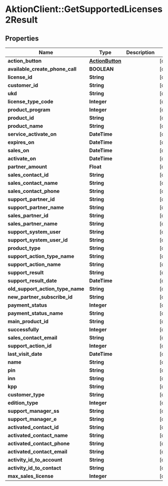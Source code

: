 # AktionClient::GetSupportedLicenses2Result

## Properties
Name | Type | Description | Notes
------------ | ------------- | ------------- | -------------
**action_button** | [**ActionButton**](ActionButton.md) |  | [optional] 
**available_create_phone_call** | **BOOLEAN** |  | [optional] 
**license_id** | **String** |  | [optional] 
**customer_id** | **String** |  | [optional] 
**ukd** | **String** |  | [optional] 
**license_type_code** | **Integer** |  | [optional] 
**product_program** | **Integer** |  | [optional] 
**product_id** | **String** |  | [optional] 
**product_name** | **String** |  | [optional] 
**service_activate_on** | **DateTime** |  | [optional] 
**expires_on** | **DateTime** |  | [optional] 
**sales_on** | **DateTime** |  | [optional] 
**activate_on** | **DateTime** |  | [optional] 
**partner_amount** | **Float** |  | [optional] 
**sales_contact_id** | **String** |  | [optional] 
**sales_contact_name** | **String** |  | [optional] 
**sales_contact_phone** | **String** |  | [optional] 
**support_partner_id** | **String** |  | [optional] 
**support_partner_name** | **String** |  | [optional] 
**sales_partner_id** | **String** |  | [optional] 
**sales_partner_name** | **String** |  | [optional] 
**support_system_user** | **String** |  | [optional] 
**support_system_user_id** | **String** |  | [optional] 
**product_type** | **String** |  | [optional] 
**support_action_type_name** | **String** |  | [optional] 
**support_action_name** | **String** |  | [optional] 
**support_result** | **String** |  | [optional] 
**support_result_date** | **DateTime** |  | [optional] 
**old_support_action_type_name** | **String** |  | [optional] 
**new_partner_subscribe_id** | **String** |  | [optional] 
**payment_status** | **Integer** |  | [optional] 
**payment_status_name** | **String** |  | [optional] 
**main_product_id** | **String** |  | [optional] 
**successfully** | **Integer** |  | [optional] 
**sales_contact_email** | **String** |  | [optional] 
**support_action_id** | **Integer** |  | [optional] 
**last_visit_date** | **DateTime** |  | [optional] 
**name** | **String** |  | [optional] 
**pin** | **String** |  | [optional] 
**inn** | **String** |  | [optional] 
**kpp** | **String** |  | [optional] 
**customer_type** | **String** |  | [optional] 
**edition_type** | **Integer** |  | [optional] 
**support_manager_ss** | **String** |  | [optional] 
**support_manager_e** | **String** |  | [optional] 
**activated_contact_id** | **String** |  | [optional] 
**activated_contact_name** | **String** |  | [optional] 
**activated_contact_phone** | **String** |  | [optional] 
**activated_contact_email** | **String** |  | [optional] 
**activity_id_to_account** | **String** |  | [optional] 
**activity_id_to_contact** | **String** |  | [optional] 
**max_sales_license** | **Integer** |  | [optional] 


